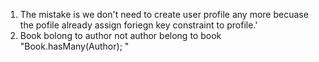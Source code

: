 1. The mistake is we don't need to create user profile any more becuase the pofile already assign foriegn key constraint to profile.'
2. Book bolong to author not author belong to book "Book.hasMany(Author); "